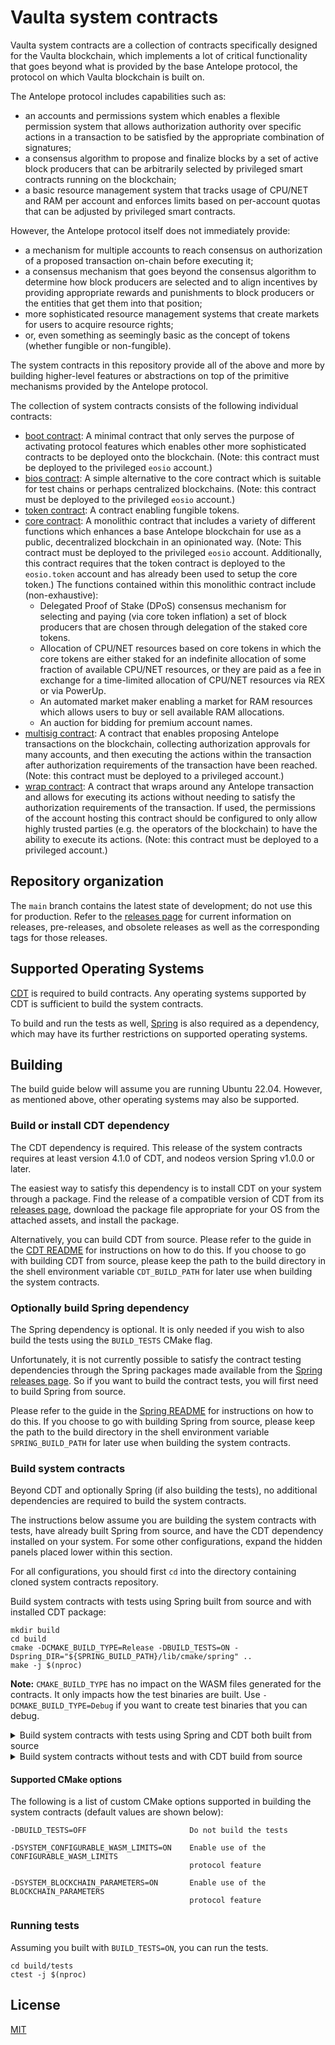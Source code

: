 # Vaulta system contracts

Vaulta system contracts are a collection of contracts specifically designed for the Vaulta blockchain, which implements a lot of critical functionality that goes beyond what is provided by the base Antelope protocol, the protocol on which Vaulta blockchain is built on.

The Antelope protocol includes capabilities such as:

* an accounts and permissions system which enables a flexible permission system that allows authorization authority over specific actions in a transaction to be satisfied by the appropriate combination of signatures;
* a consensus algorithm to propose and finalize blocks by a set of active block producers that can be arbitrarily selected by privileged smart contracts running on the blockchain;
* a basic resource management system that tracks usage of CPU/NET and RAM per account and enforces limits based on per-account quotas that can be adjusted by privileged smart contracts.

However, the Antelope protocol itself does not immediately provide:

* a mechanism for multiple accounts to reach consensus on authorization of a proposed transaction on-chain before executing it;
* a consensus mechanism that goes beyond the consensus algorithm to determine how block producers are selected and to align incentives by providing appropriate rewards and punishments to block producers or the entities that get them into that position;
* more sophisticated resource management systems that create markets for users to acquire resource rights;
* or, even something as seemingly basic as the concept of tokens (whether fungible or non-fungible).

The system contracts in this repository provide all of the above and more by building higher-level features or abstractions on top of the primitive mechanisms provided by the Antelope protocol.

The collection of system contracts consists of the following individual contracts:

* [boot contract](contracts/eosio.boot/include/eosio.boot/eosio.boot.hpp): A minimal contract that only serves the purpose of activating protocol features which enables other more sophisticated contracts to be deployed onto the blockchain. (Note: this contract must be deployed to the privileged `eosio` account.)
* [bios contract](contracts/eosio.bios/include/eosio.bios/eosio.bios.hpp): A simple alternative to the core contract which is suitable for test chains or perhaps centralized blockchains. (Note: this contract must be deployed to the privileged `eosio` account.)
* [token contract](contracts/eosio.token/include/eosio.token/eosio.token.hpp): A contract enabling fungible tokens.
* [core contract](contracts/eosio.system/include/eosio.system/eosio.system.hpp): A monolithic contract that includes a variety of different functions which enhances a base Antelope blockchain for use as a public, decentralized blockchain in an opinionated way. (Note: This contract must be deployed to the privileged `eosio` account. Additionally, this contract requires that the token contract is deployed to the `eosio.token` account and has already been used to setup the core token.) The functions contained within this monolithic contract include (non-exhaustive):
   + Delegated Proof of Stake (DPoS) consensus mechanism for selecting and paying (via core token inflation) a set of block producers that are chosen through delegation of the staked core tokens.
   + Allocation of CPU/NET resources based on core tokens in which the core tokens are either staked for an indefinite allocation of some fraction of available CPU/NET resources, or they are paid as a fee in exchange for a time-limited allocation of CPU/NET resources via REX or via PowerUp.
   + An automated market maker enabling a market for RAM resources which allows users to buy or sell available RAM allocations.
   + An auction for bidding for premium account names.
* [multisig contract](contracts/eosio.msig/include/eosio.msig/eosio.msig.hpp): A contract that enables proposing Antelope transactions on the blockchain, collecting authorization approvals for many accounts, and then executing the actions within the transaction after authorization requirements of the transaction have been reached. (Note: this contract must be deployed to a privileged account.)
* [wrap contract](contracts/eosio.wrap/include/eosio.wrap/eosio.wrap.hpp): A contract that wraps around any Antelope transaction and allows for executing its actions without needing to satisfy the authorization requirements of the transaction. If used, the permissions of the account hosting this contract should be configured to only allow highly trusted parties (e.g. the operators of the blockchain) to have the ability to execute its actions. (Note: this contract must be deployed to a privileged account.)

## Repository organization

The `main` branch contains the latest state of development; do not use this for production. Refer to the [releases page](https://github.com/VaultaFoundation/system-contracts/releases) for current information on releases, pre-releases, and obsolete releases as well as the corresponding tags for those releases.
## Supported Operating Systems

[CDT](https://github.com/AntelopeIO/cdt) is required to build contracts. Any operating systems supported by CDT is sufficient to build the system contracts.

To build and run the tests as well, [Spring](https://github.com/AntelopeIO/spring) is also required as a dependency, which may have its further restrictions on supported operating systems.

## Building

The build guide below will assume you are running Ubuntu 22.04. However, as mentioned above, other operating systems may also be supported.

### Build or install CDT dependency

The CDT dependency is required. This release of the system contracts requires at least version 4.1.0 of CDT, and nodeos version Spring v1.0.0 or later.

The easiest way to satisfy this dependency is to install CDT on your system through a package. Find the release of a compatible version of CDT from its [releases page](https://github.com/AntelopeIO/cdt/releases), download the package file appropriate for your OS from the attached assets, and install the package.

Alternatively, you can build CDT from source. Please refer to the guide in the [CDT README](https://github.com/AntelopeIO/cdt#building-from-source) for instructions on how to do this. If you choose to go with building CDT from source, please keep the path to the build directory in the shell environment variable `CDT_BUILD_PATH` for later use when building the system contracts.

### Optionally build Spring dependency

The Spring dependency is optional. It is only needed if you wish to also build the tests using the `BUILD_TESTS` CMake flag.

Unfortunately, it is not currently possible to satisfy the contract testing dependencies through the Spring packages made available from the [Spring releases page](https://github.com/AntelopeIO/spring/releases). So if you want to build the contract tests, you will first need to build Spring from source.

Please refer to the guide in the [Spring README](https://github.com/AntelopeIO/spring#building-from-source) for instructions on how to do this. If you choose to go with building Spring from source, please keep the path to the build directory in the shell environment variable `SPRING_BUILD_PATH` for later use when building the system contracts.

### Build system contracts

Beyond CDT and optionally Spring (if also building the tests), no additional dependencies are required to build the system contracts.

The instructions below assume you are building the system contracts with tests, have already built Spring from source, and have the CDT dependency installed on your system. For some other configurations, expand the hidden panels placed lower within this section.

For all configurations, you should first `cd` into the directory containing cloned system contracts repository.

Build system contracts with tests using Spring built from source and with installed CDT package:

```shell
mkdir build
cd build
cmake -DCMAKE_BUILD_TYPE=Release -DBUILD_TESTS=ON -Dspring_DIR="${SPRING_BUILD_PATH}/lib/cmake/spring" ..
make -j $(nproc)
```

**Note:** `CMAKE_BUILD_TYPE` has no impact on the WASM files generated for the contracts. It only impacts how the test binaries are built. Use `-DCMAKE_BUILD_TYPE=Debug` if you want to create test binaries that you can debug.

<details>
<summary>Build system contracts with tests using Spring and CDT both built from source</summary>

```shell
mkdir build
cd build
cmake -DCMAKE_BUILD_TYPE=Release -DBUILD_TESTS=ON -Dcdt_DIR="${CDT_BUILD_PATH}/lib/cmake/cdt" -Dspring_DIR="${SPRING_BUILD_PATH}/lib/cmake/spring" ..
make -j $(nproc)
```

</details>

<details>
<summary>Build system contracts without tests and with CDT build from source</summary>

```shell
mkdir build
cd build
cmake -DCMAKE_BUILD_TYPE=Release -DBUILD_TESTS=OFF -Dcdt_DIR="${CDT_BUILD_PATH}/lib/cmake/cdt" ..
make -j $(nproc)
```

</details>

#### Supported CMake options

The following is a list of custom CMake options supported in building the system contracts (default values are shown below):

```text
-DBUILD_TESTS=OFF                       Do not build the tests

-DSYSTEM_CONFIGURABLE_WASM_LIMITS=ON    Enable use of the CONFIGURABLE_WASM_LIMITS
                                        protocol feature

-DSYSTEM_BLOCKCHAIN_PARAMETERS=ON       Enable use of the BLOCKCHAIN_PARAMETERS
                                        protocol feature
```

### Running tests

Assuming you built with `BUILD_TESTS=ON`, you can run the tests.

```shell
cd build/tests
ctest -j $(nproc)
```

## License

[MIT](LICENSE)
